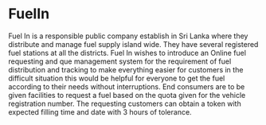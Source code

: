 # FuelIn
Fuel In is a responsible public company establish in Sri Lanka where they distribute and manage fuel supply island wide. They have several registered fuel stations at all the districts. Fuel In wishes to introduce an Online fuel requesting and que management system for the requirement of fuel distribution and tracking to make everything easier for customers in the difficult situation this would be helpful for everyone to get the fuel according to their needs without interruptions. End consumers are to be given facilities to request a fuel based on the quota given for the vehicle registration number. The requesting customers can obtain a token with expected filling time and date with 3 hours of tolerance.
